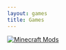 ```yaml
---
layout: games
title: Games
---
```


[![Minecraft Mods](https://github-readme-stats.vercel.app/api/pin/?username=FOSMods&repo=Minecraft)](./Minecraft)
